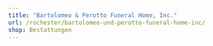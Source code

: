 ```yaml
---
title: "Bartolomeo & Perotto Funeral Home, Inc."
url: /rochester/bartolomeo-und-perotto-funeral-home-inc/
shop: Bestattungen
---
```

